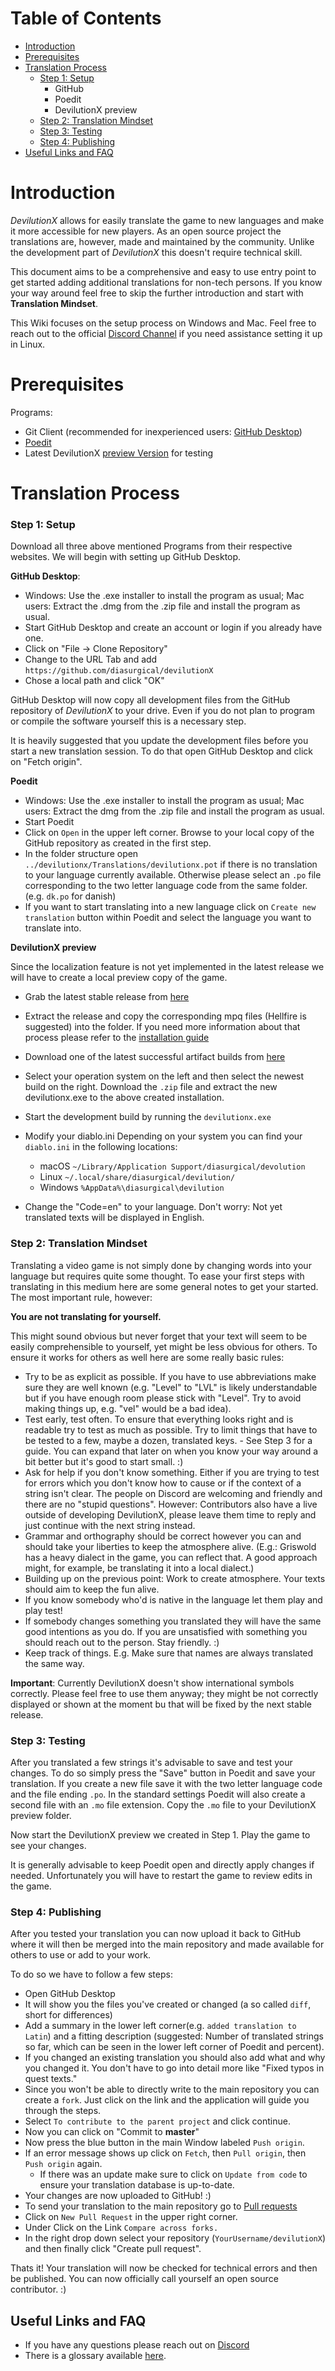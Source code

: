# Table of Contents
* [Introduction](#introduction)
* [Prerequisites](#prerequisites)
* [Translation Process](#translation-process)
	* [Step 1: Setup](#step-1-setup)
        * GitHub
        * Poedit
        * DevilutionX preview
	* [Step 2: Translation Mindset](#step-2-translation-mindset)
	* [Step 3: Testing](#step-3-testing)
	* [Step 4: Publishing](#step-4-publishing)
* [Useful Links and FAQ](#useful-links-and-faq)

# Introduction

_DevilutionX_ allows for easily translate the game to new languages and make it more accessible for new players. As an open source project the translations are, however, made and maintained by the community. Unlike the development part of _DevilutionX_ this doesn't require technical skill.

This document aims to be a comprehensive and easy to use entry point to get started adding additional translations for non-tech persons. If you know your way around feel free to skip the further introduction and start with **Translation Mindset**.

This Wiki focuses on the setup process on Windows and Mac. Feel free to reach out to the official [Discord Channel](https://discord.gg/YQKCAYQ) if you need assistance setting it up in Linux.

# Prerequisites

Programs:
* Git Client (recommended for inexperienced users: [GitHub Desktop](https://desktop.github.com/))
* [Poedit](https://poedit.net/)
* Latest DevilutionX [preview Version](https://github.com/diasurgical/devilutionX/actions?query=branch%3Amaster+is%3Asuccess) for testing

# Translation Process

### Step 1: Setup

Download all three above mentioned Programs from their respective websites. We will begin with setting up GitHub Desktop.

**GitHub Desktop**:
- Windows: Use the .exe installer to install the program as usual; Mac users: Extract the .dmg from the .zip file and install the program as usual. 
- Start GitHub Desktop and create an account or login if you already have one.
- Click on "File -> Clone Repository"
- Change to the URL Tab and add `https://github.com/diasurgical/devilutionX`
- Chose a local path and click "OK"

GitHub Desktop will now copy all development files from the GitHub repository of _DevilutionX_ to your drive. Even if you do not plan to program or compile the software yourself this is a necessary step.

It is heavily suggested that you update the development files before you start a new translation session. To do that open GitHub Desktop and click on "Fetch origin". 

**Poedit**
- Windows: Use the .exe installer to install the program as usual; Mac users: Extract the dmg from the .zip file and install the program as usual. 
- Start Poedit 
- Click on `Open` in the upper left corner. Browse to your local copy of the GitHub repository as created in the first step.
- In the folder structure open `../devilutionx/Translations/devilutionx.pot` if there is no translation to your language currently available. Otherwise please select an `.po` file corresponding to the two letter language code from the same folder. (e.g. `dk.po` for danish)
- If you want to start translating into a new language click on `Create new translation` button within Poedit and select the language you want to translate into. 

**DevilutionX preview**

Since the localization feature is not yet implemented in the latest release we will have to create a local preview copy of the game. 

- Grab the latest stable release from [here](https://github.com/diasurgical/devilutionX/releases)
- Extract the release and copy the corresponding mpq files (Hellfire is suggested) into the folder. If you need more information about that process please refer to the [installation guide](https://github.com/diasurgical/devilutionX/blob/master/docs/installing.md)
- Download one of the latest successful artifact builds from [here](https://github.com/diasurgical/devilutionX/actions?query=branch%3Amaster+is%3Asuccess)
- Select your operation system on the left and then select the newest build on the right. Download the `.zip` file and extract the new devilutionx.exe to the above created installation.
- Start the development build by running the `devilutionx.exe`
- Modify your diablo.ini Depending on your system you can find your `diablo.ini` in the following locations:

	- macOS `~/Library/Application Support/diasurgical/devolution`
	- Linux `~/.local/share/diasurgical/devilution/`
	- Windows `%AppData%\diasurgical\devilution`

- Change the "Code=en" to your language. Don't worry: Not yet translated texts will be displayed in English.

### Step 2: Translation Mindset

Translating a video game is not simply done by changing words into your language but requires quite some thought. To ease your first steps with translating in this medium here are some general notes to get your started. The most important rule, however: 

**You are not translating for yourself.**

This might sound obvious but never forget that your text will seem to be easily comprehensible to yourself, yet might be less obvious for others. To ensure it works for others as well here are some really basic rules:

* Try to be as explicit as possible. If you have to use abbreviations make sure they are well known (e.g. "Level" to "LVL" is likely understandable but if you have enough room please stick with "Level". Try to avoid making things up, e.g. "vel" would be a bad idea).
* Test early, test often. To ensure that everything looks right and is readable try to test as much as possible. Try to limit things that have to be tested to a few, maybe a dozen, translated keys. - See Step 3 for a guide. You can expand that later on when you know your way around a bit better but it's good to start small. :) 
* Ask for help if you don't know something. Either if you are trying to test for errors which you don't know how to cause or if the context of a string isn't clear. The people on Discord are welcoming and friendly and there are no "stupid questions". However: Contributors also have a live outside of developing DevilutionX, please leave them time to reply and just continue with the next string instead.
* Grammar and orthography should be correct however you can and should take your liberties to keep the atmosphere alive. (E.g.: Griswold has a heavy dialect in the game, you can reflect that. A good approach might, for example, be translating it into a local dialect.)
* Building up on the previous point: Work to create atmosphere. Your texts should aim to keep the fun alive.
* If you know somebody who'd is native in the language let them play and play test!
* If somebody changes something you translated they will have the same good intentions as you do. If you are unsatisfied with something you should reach out to the person. Stay friendly. :) 
* Keep track of things. E.g. Make sure that names are always translated the same way.

**Important**: Currently DevilutionX doesn't show international symbols correctly. Please feel free to use them anyway; they might be not correctly displayed or shown at the moment bu that will be fixed by the next stable release. 

### Step 3: Testing

After you translated a few strings it's advisable to save and test your changes. To do so simply press the "Save" button in Poedit and save your translation. If you create a new file save it with the two letter language code and the file ending `.po`. In the standard settings Poedit will also create a second file with an `.mo` file extension. Copy the `.mo` file to your DevilutionX preview folder.

Now start the DevilutionX preview we created in Step 1. Play the game to see your changes. 

It is generally advisable to keep Poedit open and directly apply changes if needed. Unfortunately you will have to restart the game to review edits in the game.

### Step 4: Publishing

After you tested your translation you can now upload it back to GitHub where it will then be merged into the main repository and made available for others to use or add to your work.

To do so we have to follow a few steps:

- Open GitHub Desktop
- It will show you the files you've created or changed (a so called `diff`, short for differences)
- Add a summary in the lower left corner(e.g. `added translation to Latin`) and a fitting description (suggested: Number of translated strings so far, which can be seen in the lower left corner of Poedit and percent).
- If you changed an existing translation you should also add what and why you changed it. You don't have to go into detail more like "Fixed typos in quest texts."
- Since you won't be able to directly write to the main repository you can create a `fork`. Just click on the link and the application will guide you through the steps.
- Select `To contribute to the parent project` and click continue.
- Now you can click on "Commit to **master**"
- Now press the blue button in the main Window labeled `Push origin`.
- If an error message shows up click on `Fetch`, then `Pull origin`, then `Push origin` again.
    - If there was an update make sure to click on `Update from code` to ensure your translation database is up-to-date.
- Your changes are now uploaded to GitHub! :) 
- To send your translation to the main repository go to [Pull requests](https://github.com/diasurgical/devilutionX/pulls)
- Click on `New Pull Request` in the upper right corner.
- Under Click on the Link `Compare across forks.`
- In the right drop down select your repository (`YourUsername/devilutionX`) and then finally click "Create pull request". 

Thats it! Your translation will now be checked for technical errors and then be published. You can now officially call yourself an open source contributor. :) 

## Useful Links and FAQ

* If you have any questions please reach out on [Discord](https://discord.gg/YQKCAYQ)
* There is a glossary available [here](https://github.com/diasurgical/devilutionX/blob/master/Translations/glossary.md).
